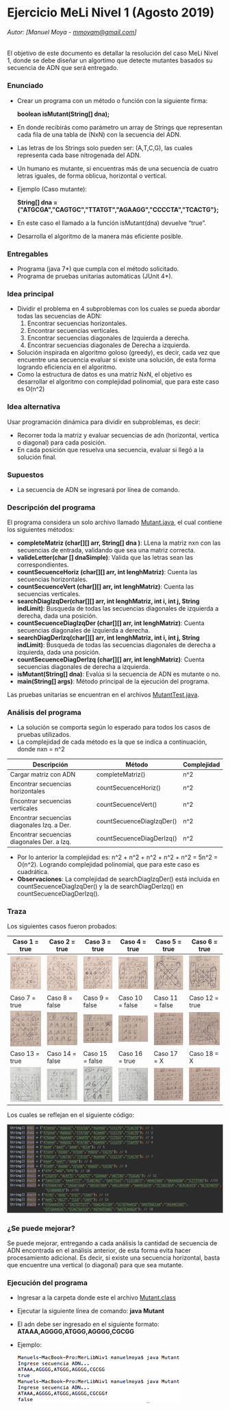 # Ejercicio MeLi Nivel 1 (Agosto 2019)
###### Autor: [Manuel Moya - mmoyam@gmail.com]
El objetivo de este documento es detallar la resolución del caso MeLi Nivel 1, donde se debe diseñar un algortimo que detecte mutantes basados su secuencia de ADN que será entregado.

### Enunciado

* Crear un programa con un método o función con la siguiente firma:

	**boolean isMutant(String[] dna);**

* En donde recibirás como parámetro un array de Strings que representan cada fila de una tabla
de (NxN) con la secuencia del ADN. 
* Las letras de los Strings solo pueden ser: (A,T,C,G), las
cuales representa cada base nitrogenada del ADN.
* Un humano es mutante, si encuentras más de una secuencia de cuatro letras iguales​, de forma oblicua, horizontal o vertical.
* Ejemplo (Caso mutante):

	**String[] dna = {"ATGCGA","CAGTGC","TTATGT","AGAAGG","CCCCTA","TCACTG"};**

* En este caso el llamado a la función isMutant(dna) devuelve “true”.
* Desarrolla el algoritmo de la manera más eficiente posible.

### Entregables

* Programa (java 7*) que cumpla con el método solicitado.
* Programa de pruebas unitarias automáticas (JUnit 4*).

### Idea principal

* Dividir el problema en 4 subproblemas con los cuales se pueda abordar todas las secuencias de ADN: 
	1. Encontrar secuencias horizontales.
	2. Encontrar secuencias verticales.
	3. Encontrar secuencias diagonales de Izquierda a derecha.
	4. Encontrar secuencias diagonales de Derecha a izquierda.
* Solución inspirada en algoritmo goloso (greedy), es decir, cada vez que encuentre una secuencia evaluar si existe una solución, de esta forma logrando eficiencia en el algoritmo.
* Como la estructura de datos es una matriz NxN, el objetivo es desarrollar el algoritmo con complejidad polinomial, que para este caso es O(n^2)

### Idea alternativa
Usar programación dinámica para dividir en subproblemas, es decir: 

* Recorrer toda la matriz y evaluar secuencias de adn (horizontal, vertica o diagonal) para cada posición.
* En cada posición que resuelva una secuencia, evaluar si llegó a la solución final.

### Supuestos
* La secuencia de ADN se ingresará por línea de comando.

### Descripción del programa

El programa considera un solo archivo llamado [Mutant.java](https://github.com/manumoya/MerLibNiv1/blob/master/src/Mutant.java), el cual contiene los siguientes métodos:

* **completeMatriz (char[][] arr, String[] dna )**: LLena la matriz nxn con las secuencias de entrada, validando que sea una matriz correcta.
* **valideLetter(char [] dnaSimple)**: Valida que las letras sean las correspondientes.
* **countSecuenceHoriz (char[][] arr, int lenghMatriz)**: Cuenta las secuencias horizontales.
* **countSecuenceVert (char[][] arr, int lenghMatriz)**: Cuenta las secuencias verticales.
* **searchDiagIzqDer(char[][] arr, int lenghMatriz, int i, int j, String indLimit)**: Busqueda de todas las secuencias diagonales de izquierda a derecha, dada una posición.
* **countSecuenceDiagIzqDer (char[][] arr, int lenghMatriz)**: Cuenta secuencias diagonales de izquierda a derecha.
* **searchDiagDerIzq(char[][] arr, int lenghMatriz, int i, int j, String indLimit)**: Busqueda de todas las secuencias diagonales de derecha a izquierda, dada una posición.
* **countSecuenceDiagDerIzq (char[][] arr, int lenghMatriz)**: Cuenta secuencias diagonales de derecha a izquierda.
* **isMutant(String[] dna)**: Evalúa si la secuencia de ADN es mutante o no.
* **main(String[] args)**: Método principal de la ejecución del programa.

Las pruebas unitarias se encuentran en el archivos [MutantTest.java](https://github.com/manumoya/MerLibNiv1/blob/master/src/MutantTest.java).


### Análisis del programa
* La solución se comporta según lo esperado para todos los casos de pruebas utilizados.
* La complejidad de cada método es la que se indica a continuación, donde nxn = n^2

| Descripción  | Método  | Complejidad  | 
|---|---|---|
| Cargar matriz con ADN | completeMatriz() | n^2|
| Encontrar secuencias horizontales  | countSecuenceHoriz() | n^2|  
| Encontrar secuencias verticales  | countSecuenceVert() |  n^2 |
| Encontrar secuencias diagonales Izq. a Der. | countSecuenceDiagIzqDer() | n^2 |
| Encontrar secuencias diagonales Der. a Izq. | countSecuenceDiagDerIzq() | n^2 |

* Por lo anterior la complejidad es: n^2 + n^2 + n^2 + n^2 + n^2 = 5n^2 = O(n^2). Logrando complejidad polinomial, que para este caso es cuadrática.
* **Observaciones**: La complejidad de searchDiagIzqDer() está incluida en countSecuenceDiagIzqDer() y la de searchDiagDerIzq() en countSecuenceDiagDerIzq().

### Traza
Los siguientes casos fueron probados:

|Caso 1 = true | Caso 2 = true | Caso 3 = true | Caso 4 = true | Caso 5 = true | Caso 6 = true |
|---|---|---|---|---|---|
| ![](img/traza_caso1.png) | ![](img/traza_caso2.png) | ![](img/traza_caso3.png) | ![](img/traza_caso4.png) | ![](img/traza_caso5a.png) | ![](img/traza_caso6.png) |
| Caso 7 = true | Caso 8 = false | Caso 9 = false | Caso 10 = false | Caso 11 = false | Caso 12 = true 
| ![](img/traza_caso7.png) | ![](img/traza_caso8.png) | ![](img/traza_caso9a.png) | ![](img/traza_caso10.png) | ![](img/traza_caso11.png) | ![](img/traza_caso12.png) |
| Caso 13 = true | Caso 14 = false | Caso 15 = false | Caso 16 = true | Caso 17 = X | Caso 18 = X 
| ![](img/traza_caso13.png) | ![](img/traza_caso14.png) | ![](img/traza_caso15.png) | ![](img/traza_caso16.png) | ![](img/traza_caso11.png) | ![](img/traza_caso11.png) |

Los cuales se reflejan en el siguiente código:

![](img/casos_java.png)

### ¿Se puede mejorar?

Se puede mejorar, entregando a cada análisis la cantidad de secuencia de ADN encontrada en el análisis anterior, de esta forma evita hacer procesamiento adicional. Es decir, si existe una secuencia horizontal, basta que encuentre una vertical (o diagonal) para que sea mutante.

### Ejecución del programa

* Ingresar a la carpeta donde este el archivo [Mutant.class](https://github.com]manumoya/MerLibNiv1/blob/master/src/Mutant.class)
* Ejecutar la siguiente línea de comando: **java Mutant**
* El adn debe ser ingresado en el siguiente formato: **ATAAA,AGGGG,ATGGG,AGGGG,CGCGG**
* Ejemplo:

	![](img/ejecuta_comando.png)